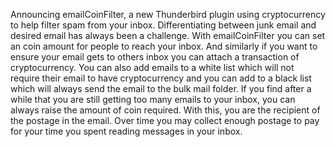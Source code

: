 Announcing emailCoinFilter, a new Thunderbird plugin using cryptocurrency to help filter spam from your inbox. Differentiating between junk email and desired email has always been a challenge. With emailCoinFilter you can set an coin amount for people to reach your inbox. And similarly if you want to ensure your email gets to others inbox you can attach a transaction of cryptocurrency. You can also add emails to a white list which will not require their email to have cryptocurrency and you can add to a black list which will always send the email to the bulk mail folder. If you find after a while that you are still getting too many emails to your inbox, you can always raise the amount of coin required. With this, you are the recipient of the postage in the email. Over time you may collect enough postage to pay for your time you spent reading messages in your inbox.
